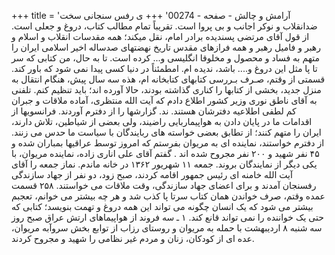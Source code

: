 +++
title = 'آرامش و چالش - صفحه - 00274'
+++
ی رفس سنجانی سخت ضدانقلاب و نوکر اجانب و بی پروا است. تقریباً تمام مطالب کتاب، دروغ و جعلی است. از قول آقای مرتضی پسندیده برادر امام، نقل میکند؛ همه مقدسات انقلاب و اسلام و رهبر و فامیل رهبر و همه فرازهای مقدس تاریخ نهضتهای صدساله اخیر اسلامی ایران را متهم به فساد و محصول و مخلوقا انگلیسی و... کرده است. تا به حال، من کتابی که سر تا پا مثل این دروغ و.... باشد، ندیده ام. امطمئناً در دنیا کسی پیدا نمی شود که باور کند. قسمتی از وقتم، صـرف بـررسی کتابهای کتابخانه ام، هذه سه سال پیش، هنگام انتقال به منزل جدید، بخشی از کتابها را کناری گذاشته بودند، حالا آورده اند؛ باید تنظیم کنم. تلفنی به آقای ناطق نوری وزیر کشور اطلاع دادم که آیت الله منتظری، آماده ملاقات و جبران کم لطفی اطلاعیه دفترشان هستند. ند. گزارشها را از دفترم آوردند. فرانسویها از اقدامات ما در پایان دادن به هواپیماربایی راضیند، ولی بعضی از شیاطین، تلاش دارند، ایران را متهم کنند؛ از تطابق بعضی خواسته های ربایندگان با سیاست ما حدس می زنند. از دفترم خواستند، نماینده ای به مریوان بفرستم که امروز توسط عراقیها بمباران شده و ۴۵ نفر شهید و ۲۰۰ نفر مجروح شده اند . گفتم آقای علی اناری زاده، نماینده مریوان، با یکی دیگر از نمایندگان بروند. جمعه ۱۱ شهریور ۱۳۶۲ در خانه ماندم. نماز جمعه را آقای آیت الله خامنه ای رئیس جمهور اقامه کردند، صبح زود، دو نفر از جهاد سازندگی رفسنجان آمدند و برای اعضای جهاد سازندگی، وقت ملاقات می خواستند. ۲۵۸ قسمت عمده وقتم، صرف خواندن همان کتاب سرتا پا کذب شد و هر چه بیشتر می خوانم، تعجبم بیشتر می شود که یک انسان چگونه می تواند این همه دروغ و تهمت بنویسد؛ کتابی که حتی یک خواننده را نمی تواند قانع کند. ۱ ـ سه فروند از هواپیماهای ارتش عراق صبح روز سه شنبه ۸ اردیبهشت با حمله به مریوان و روستای رزاب از توابع بخش سروآبه مریوان، عده ای از کودکان، زنان و مردم غیر نظامی را شهید و مجروح کردند.
